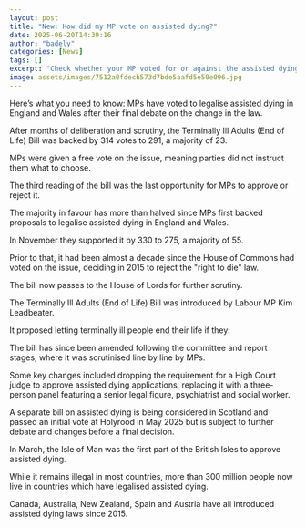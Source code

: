 ```yaml
---
layout: post
title: "New: How did my MP vote on assisted dying?"
date: 2025-06-20T14:39:16
author: "badely"
categories: [News]
tags: []
excerpt: "Check whether your MP voted for or against the assisted dying bill."
image: assets/images/7512a0fdecb573d7bde5aafd5e50e096.jpg
---
```


Here’s what you need to know: MPs have voted to legalise assisted dying in England and Wales after their final debate on the change in the law.

After months of deliberation and scrutiny, the Terminally Ill Adults (End of Life) Bill was backed by 314 votes to 291, a majority of 23.

MPs were given a free vote on the issue, meaning parties did not instruct them what to choose.

The third reading of the bill was the last opportunity for MPs to approve or reject it.

The majority in favour has more than halved since MPs first backed proposals to legalise assisted dying in England and Wales.

In November they supported it by 330 to 275, a majority of 55.

Prior to that, it had been almost a decade since the House of Commons had voted on the issue, deciding in 2015 to reject the "right to die" law.

The bill now passes to the House of Lords for further scrutiny.

The Terminally Ill Adults (End of Life) Bill was introduced by Labour MP Kim Leadbeater.

It proposed letting terminally ill people end their life if they:

The bill has since been amended following the committee and report stages, where it was scrutinised line by line by MPs.

Some key changes included dropping the requirement for a High Court judge to approve assisted dying applications, replacing it with a three-person panel featuring a senior legal figure, psychiatrist and social worker.

A separate bill on assisted dying is being considered in Scotland and passed an initial vote at Holyrood in May 2025 but is subject to further debate and changes before a final decision.

In March, the Isle of Man was the first part of the British Isles to approve assisted dying.

While it remains illegal in most countries, more than 300 million people now live in countries which have legalised assisted dying.

Canada, Australia, New Zealand, Spain and Austria have all introduced assisted dying laws since 2015.

